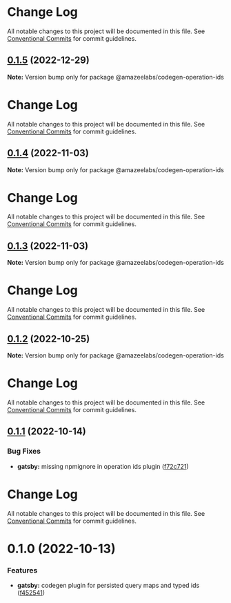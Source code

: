 # Change Log

All notable changes to this project will be documented in this file. See
[Conventional Commits](https://conventionalcommits.org) for commit guidelines.

## [0.1.5](https://github.com/AmazeeLabs/silverback-mono/compare/@amazeelabs/codegen-operation-ids@0.1.4...@amazeelabs/codegen-operation-ids@0.1.5) (2022-12-29)

**Note:** Version bump only for package @amazeelabs/codegen-operation-ids

# Change Log

All notable changes to this project will be documented in this file. See
[Conventional Commits](https://conventionalcommits.org) for commit guidelines.

## [0.1.4](https://github.com/AmazeeLabs/silverback-mono/compare/@amazeelabs/codegen-operation-ids@0.1.3...@amazeelabs/codegen-operation-ids@0.1.4) (2022-11-03)

**Note:** Version bump only for package @amazeelabs/codegen-operation-ids

# Change Log

All notable changes to this project will be documented in this file. See
[Conventional Commits](https://conventionalcommits.org) for commit guidelines.

## [0.1.3](https://github.com/AmazeeLabs/silverback-mono/compare/@amazeelabs/codegen-operation-ids@0.1.2...@amazeelabs/codegen-operation-ids@0.1.3) (2022-11-03)

**Note:** Version bump only for package @amazeelabs/codegen-operation-ids

# Change Log

All notable changes to this project will be documented in this file. See
[Conventional Commits](https://conventionalcommits.org) for commit guidelines.

## [0.1.2](https://github.com/AmazeeLabs/silverback-mono/compare/@amazeelabs/codegen-operation-ids@0.1.1...@amazeelabs/codegen-operation-ids@0.1.2) (2022-10-25)

**Note:** Version bump only for package @amazeelabs/codegen-operation-ids

# Change Log

All notable changes to this project will be documented in this file. See
[Conventional Commits](https://conventionalcommits.org) for commit guidelines.

## [0.1.1](https://github.com/AmazeeLabs/silverback-mono/compare/@amazeelabs/codegen-operation-ids@0.1.0...@amazeelabs/codegen-operation-ids@0.1.1) (2022-10-14)

### Bug Fixes

- **gatsby:** missing npmignore in operation ids plugin
  ([f72c721](https://github.com/AmazeeLabs/silverback-mono/commit/f72c7212aca370b5a91e88db53e6609e243f8d73))

# Change Log

All notable changes to this project will be documented in this file. See
[Conventional Commits](https://conventionalcommits.org) for commit guidelines.

# 0.1.0 (2022-10-13)

### Features

- **gatsby:** codegen plugin for persisted query maps and typed ids
  ([f452541](https://github.com/AmazeeLabs/silverback-mono/commit/f452541ca9131592e6d88be6dd9a3e27014c2ca6))
